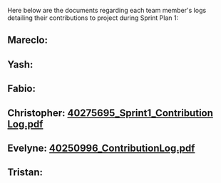 Here below are the documents regarding each team member's logs detailing their contributions to project during Sprint Plan 1:

## Mareclo:


## Yash:


## Fabio:


## Christopher: [40275695_Sprint1_Contribution Log.pdf](https://github.com/user-attachments/files/17180929/40275695_Sprint1_Contribution.Log.pdf)



## Evelyne: [40250996_ContributionLog.pdf](https://github.com/user-attachments/files/17177557/40250996_ContributionLog.pdf)

## Tristan:

